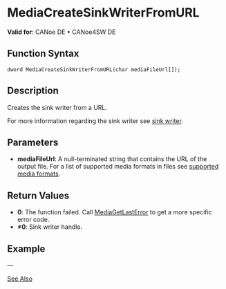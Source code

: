 # MediaCreateSinkWriterFromURL

**Valid for**: CANoe DE • CANoe4SW DE

## Function Syntax

```
dword MediaCreateSinkWriterFromURL(char mediaFileUrl[]);
```

## Description

Creates the sink writer from a URL.

For more information regarding the sink writer see [sink writer](../CAPLfunctionsMediaSinkWriter.md).

## Parameters

- **mediaFileUrl**: A null-terminated string that contains the URL of the output file. For a list of supported media formats in files see [supported media formats](../CAPLfunctionsMediaFormats.md).

## Return Values

- **0**: The function failed. Call [MediaGetLastError](CAPLfunctionMediaGetLastError.md) to get a more specific error code.
- **≠0**: Sink writer handle.

## Example

—

[See Also](javascript:void(0);)
